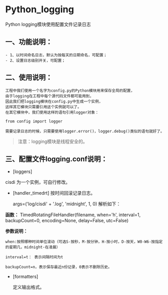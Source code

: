 # Python_logging
Python logging模块使用配置文件记录日志

## 一、功能说明：
    - 1、以时间命名日志，默认为按每天的日期命名，可配置；
    - 2、设置日志级别开关，可配置；


## 二、使用说明：

    工程中我们使用一个名字为config.py的Python模块用来保存全局的配置，
    由于logging在工程中每个源代码文件都可能用到，
    因此我们把logging模块在config.py中生成一个实例，
    这样其它模块只需要引用这个实例就可以了。
    在其它模块中，我们使用这样的语句引用logger对象：
    
    from config import logger

    需要记录日志的时候，只需要使用logger.error()，logger.debug()类似的语句就好了。

> 注意：logging模块是线程安全的。


## 三、配置文件logging.conf说明：

- [loggers]

cisdi 为一个实例，可自行修改。

- [handler_timedrt]
    按时间回滚记录日志。
    
    args=('log/cisdi' + '.log', 'midnight', 1, 0) 解析如下：

**函数：**
    TimedRotatingFileHandler(filename, when='h', interval=1, backupCount=0, encoding=None, delay=False, utc=False)

**参数说明：**
    
    when:按照哪种时间单位滚动（可选S-按秒，M-按分钟，H-按小时，D-按天，W0-W6-按指定的星期几，midnight-在凌晨）
    
    interval=t： 表示间隔时间为t
    
    backupCount=n，表示保存最近n份记录，0表示不删除历史。

- [formatters] 
    
    定义输出格式。

